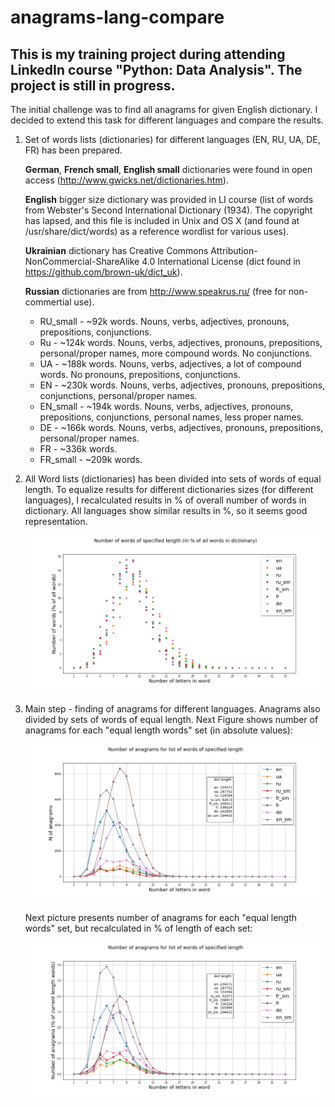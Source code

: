 # anagrams-lang-compare
## This is my training project during attending LinkedIn course "Python: Data Analysis". The project is still in progress.

The initial challenge was to find all anagrams for given English dictionary. I decided to extend this task for different languages and compare the results. 

1. Set of words lists (dictionaries) for different languages (EN, RU, UA, DE, FR) has been  prepared.

	__German__, __French small__, __English small__ dictionaries were found in open access (http://www.gwicks.net/dictionaries.htm). 

	__English__ bigger size dictionary was provided in LI course (list of words from Webster's Second International Dictionary (1934). The copyright has lapsed, and this file is included in Unix and OS X (and found at /usr/share/dict/words) as a reference wordlist for various uses). 

	__Ukrainian__ dictionary has Creative Commons Attribution-NonCommercial-ShareAlike 4.0 International License (dict found in https://github.com/brown-uk/dict_uk). 

	__Russian__ dictionaries are from http://www.speakrus.ru/ (free for non-commertial use).


	- RU_small - ~92k words. Nouns, verbs, adjectives, pronouns, prepositions, conjunctions.
	- Ru      - ~124k words. Nouns, verbs, adjectives, pronouns, prepositions, personal/proper names, more compound words. No conjunctions.
	- UA      - ~188k words. Nouns, verbs, adjectives, a lot of compound words. No pronouns, prepositions, conjunctions.
	- EN      - ~230k words. Nouns, verbs, adjectives, pronouns, prepositions, conjunctions, personal/proper names.
	- EN_small - ~194k words. Nouns, verbs, adjectives, pronouns, prepositions, conjunctions, personal names, less proper names.
	- DE      - ~166k words. Nouns, verbs, adjectives, pronouns, prepositions, personal/proper names.
	- FR      - ~336k words.
	- FR_small - ~209k words.

2. All Word lists (dictionaries) has been divided into sets of words of equal length. To equalize results for different dictionaries sizes (for different languages), I recalculated results in % of overall number of words in dictionary. All languages show similar results in %, so it seems good representation.

	![Output figure](https://github.com/andr-nau/anagrams-lang-compare/blob/master/words_percent.png "words in %")

3. Main step - finding of anagrams for different languages. Anagrams also divided by sets of words of equal length. Next Figure shows number of anagrams for each "equal length words" set (in absolute values):

	![Output figure](https://github.com/andr-nau/anagrams-lang-compare/blob/master/anagrams.png "anagrams")

	Next picture presents number of anagrams for each "equal length words" set, but recalculated in % of length of each set:

	![Output figure](https://github.com/andr-nau/anagrams-lang-compare/blob/master/anagrams_percent.png "anagrams in %")
